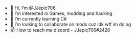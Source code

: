 - 👋 Hi, I’m @JJepic706
- 👀 I’m interested in Games, modding and hacking
- 🌱 I’m currently learning C#
- 💞️ I’m looking to collaborate on mods cuz idk wtf im doing
- 📫 How to reach me discord - JJepic706#2420

<!---
JJepic706/JJepic706 is a ✨ special ✨ repository because its `README.md` (this file) appears on your GitHub profile.
You can click the Preview link to take a look at your changes.
--->
